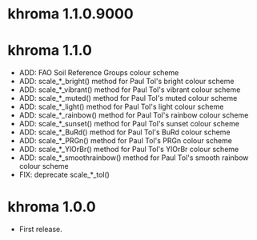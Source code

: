 # khroma 1.1.0.9000

# khroma 1.1.0

* ADD: FAO Soil Reference Groups colour scheme
* ADD: scale_*_bright() method for Paul Tol's bright colour scheme
* ADD: scale_*_vibrant() method for Paul Tol's vibrant colour scheme
* ADD: scale_*_muted() method for Paul Tol's muted colour scheme
* ADD: scale_*_light() method for Paul Tol's light colour scheme
* ADD: scale_*_rainbow() method for Paul Tol's rainbow colour scheme
* ADD: scale_*_sunset() method for Paul Tol's sunset colour scheme
* ADD: scale_*_BuRd() method for Paul Tol's BuRd colour scheme
* ADD: scale_*_PRGn() method for Paul Tol's PRGn colour scheme
* ADD: scale_*_YlOrBr() method for Paul Tol's YlOrBr colour scheme
* ADD: scale_*_smoothrainbow() method for Paul Tol's smooth rainbow colour scheme
* FIX: deprecate scale_*_tol()

# khroma 1.0.0

* First release.
